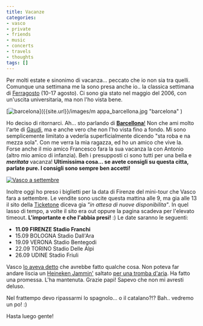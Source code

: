 ```yaml
---
title: Vacanze
categories:
- vasco
- private
- friends
- music
- concerts
- travels
- thoughts
tags: []
---
```

Per molti estate e sinonimo di vacanza... peccato che io non sia tra quelli.
Comunque una settimana me la sono presa anche io.. la classica settimana di
[Ferragosto](http://it.wikipedia.org/wiki/Ferragosto
"http://it.wikipedia.org/wiki/Ferragosto" ) (10-17 agosto). Ci sono gia stato
nel maggio del 2006, con un'uscita universitaria, ma non l'ho vista bene.

  
[]({{site.url}}/images/mappa_barcellona.jpg "barcelona" )

[![barcelona]({{site.url}}/images/mappa_barcellona.jpg)]({{site.url}}/images/m
appa_barcellona.jpg "barcelona" )

Ho deciso di ritornarci. Ah... sto parlando di
[**Barcellona**!](http://it.wikipedia.org/wiki/Barcellona
"http://it.wikipedia.org/wiki/Barcellona" ) Non che ami molto l'arte di
[Gaudi](http://it.wikipedia.org/wiki/Antoni_Gaud%C3%AD
"http://it.wikipedia.org/wiki/Antoni_Gaud%C3%AD" ), ma e anche vero che non
l'ho vista fino a fondo. Mi sono semplicemente limitato a vederla
superficialmente dicendo "sta roba e na mezza sola". Con me verra la mia
ragazza, ed ho un amico che vive la. Forse anche il mio amico Francesco fara
la sua vacanza la con Antonio (altro mio amico di infanzia). Beh i presupposti
ci sono tutti per una bella e **_meritata_** vacanza! **Ultimissima cosa... se
avete consigli su questa citta, parlate pure. I consigli sono sempre ben
accetti!**

  
[]({{site.url}}/images/vasco2.jpg "Vasco a settembre" )

[![Vasco a
settembre]({{site.url}}/images/vasco2.jpg)]({{site.url}}/images/vasco2.jpg
"Vasco a settembre" )

Inoltre oggi ho preso i biglietti per la data di Firenze del mini-tour che
Vasco fara a settembre. Le vendite sono uscite questa mattina alle 9, ma gia
alle 13 il sito della [Ticketone](http://www.ticketone.it/
"http://www.ticketone.it/" ) diceva gia _"in attesa di nuove disponibilita"_.
In quel lasso di tempo, a volte il sito era out oppure la pagina scadeva per
l'elevato timeout. **L'importante e che l'abbia presi!** :) Le date saranno le
seguenti:

  * **11.09 FIRENZE Stadio Franchi**
  * 15.09 BOLOGNA Stadio Dall'Ara
  * 19.09 VERONA Stadio Bentegodi
  * 22.09 TORINO Stadio Delle Alpi
  * 26.09 UDINE Stadio Friuli
  

Vasco [lo aveva detto](http://www.diegor.it/2007/06/18/grazie-papi/
"http://diegor.wordpress.com/2007/06/18/grazie-papi/" ) che avrebbe fatto
qualche cosa. Non poteva far andare liscia un [Heineken
Jammin'](http://diegor.wordpress.com/2007/02/19/heineken-jammin-festival/
"http://diegor.wordpress.com/2007/02/19/heineken-jammin-festival/" ) saltato
[per una tromba d'aria](http://diegor.wordpress.com/2007/06/16/porco-d/
"http://diegor.wordpress.com/2007/06/16/porco-d/" ). Ha fatto una promessa.
L'ha mantenuta. Grazie papi! Sapevo che non mi avresti deluso.

Nel frattempo devo ripassarmi lo spagnolo... o il catalano?!? Bah.. vedremo un
po! :)

Hasta luego gente!

